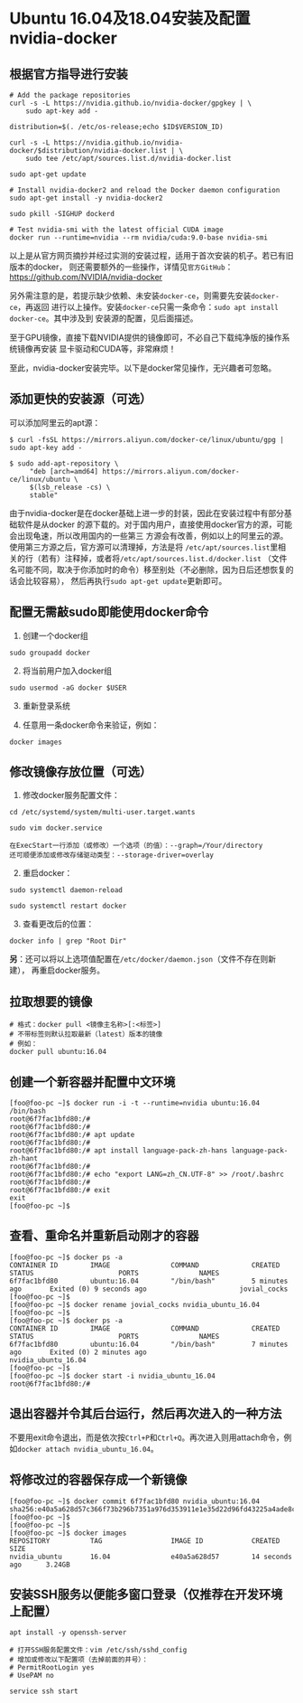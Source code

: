 <meta http-equiv="Content-Type" content="text/html; charset=utf-8">

# Ubuntu 16.04及18.04安装及配置nvidia-docker

## 根据官方指导进行安装

```
# Add the package repositories
curl -s -L https://nvidia.github.io/nvidia-docker/gpgkey | \
	sudo apt-key add -

distribution=$(. /etc/os-release;echo $ID$VERSION_ID)

curl -s -L https://nvidia.github.io/nvidia-docker/$distribution/nvidia-docker.list | \
	sudo tee /etc/apt/sources.list.d/nvidia-docker.list

sudo apt-get update

# Install nvidia-docker2 and reload the Docker daemon configuration
sudo apt-get install -y nvidia-docker2

sudo pkill -SIGHUP dockerd

# Test nvidia-smi with the latest official CUDA image
docker run --runtime=nvidia --rm nvidia/cuda:9.0-base nvidia-smi
```

以上是从官方网页摘抄并经过实测的安装过程，适用于首次安装的机子。若已有旧版本的docker，
则还需要额外的一些操作，详情见`官方GitHub`：https://github.com/NVIDIA/nvidia-docker

另外需注意的是，若提示缺少依赖、未安装`docker-ce`，则需要先安装`docker-ce`，再返回
进行以上操作。安装`docker-ce`只需一条命令：`sudo apt install docker-ce`。其中涉及到
安装源的配置，见后面描述。

至于GPU镜像，直接下载NVIDIA提供的镜像即可，不必自己下载纯净版的操作系统镜像再安装
显卡驱动和CUDA等，非常麻烦！

至此，nvidia-docker安装完毕。以下是docker常见操作，无兴趣者可忽略。

## 添加更快的安装源（可选）

可以添加阿里云的apt源：

```
$ curl -fsSL https://mirrors.aliyun.com/docker-ce/linux/ubuntu/gpg | sudo apt-key add -

$ sudo add-apt-repository \
     "deb [arch=amd64] https://mirrors.aliyun.com/docker-ce/linux/ubuntu \
     $(lsb_release -cs) \
     stable"
```

由于nvidia-docker是在docker基础上进一步的封装，因此在安装过程中有部分基础软件是从docker
的源下载的。对于国内用户，直接使用docker官方的源，可能会出现龟速，所以改用国内的一些第三
方源会有改善，例如以上的阿里云的源。使用第三方源之后，官方源可以清理掉，方法是将
`/etc/apt/sources.list`里相关的行（若有）注释掉，或者将`/etc/apt/sources.list.d/docker.list`
（文件名可能不同，取决于你添加时的命令）移至别处（不必删除，因为日后还想恢复的话会比较容易），
然后再执行`sudo apt-get update`更新即可。

## 配置无需敲sudo即能使用docker命令

1. 创建一个docker组

```
sudo groupadd docker
```

2. 将当前用户加入docker组

```
sudo usermod -aG docker $USER
```

3. 重新登录系统

4. 任意用一条docker命令来验证，例如：

```
docker images
```

## 修改镜像存放位置（可选）

1. 修改docker服务配置文件：

```
cd /etc/systemd/system/multi-user.target.wants

sudo vim docker.service

在ExecStart一行添加（或修改）一个选项（的值）：--graph=/Your/directory
还可顺便添加或修改存储驱动类型：--storage-driver=overlay
```

2. 重启docker：

```
sudo systemctl daemon-reload

sudo systemctl restart docker
```

3. 查看更改后的位置：

```
docker info | grep "Root Dir"
```

**另**：还可以将以上选项值配置在`/etc/docker/daemon.json`（文件不存在则新建），
再重启docker服务。

## 拉取想要的镜像

```
# 格式：docker pull <镜像主名称>[:<标签>]
# 不带标签则默认拉取最新（latest）版本的镜像
# 例如：
docker pull ubuntu:16.04
```

## 创建一个新容器并配置中文环境

```
[foo@foo-pc ~]$ docker run -i -t --runtime=nvidia ubuntu:16.04 /bin/bash
root@6f7fac1bfd80:/#
root@6f7fac1bfd80:/#
root@6f7fac1bfd80:/# apt update
root@6f7fac1bfd80:/#
root@6f7fac1bfd80:/# apt install language-pack-zh-hans language-pack-zh-hant
root@6f7fac1bfd80:/#
root@6f7fac1bfd80:/# echo "export LANG=zh_CN.UTF-8" >> /root/.bashrc
root@6f7fac1bfd80:/#
root@6f7fac1bfd80:/# exit
exit
[foo@foo-pc ~]$
```

## 查看、重命名并重新启动刚才的容器

```
[foo@foo-pc ~]$ docker ps -a
CONTAINER ID        IMAGE               COMMAND             CREATED             STATUS                     PORTS               NAMES
6f7fac1bfd80        ubuntu:16.04        "/bin/bash"         5 minutes ago       Exited (0) 9 seconds ago                       jovial_cocks
[foo@foo-pc ~]$
[foo@foo-pc ~]$ docker rename jovial_cocks nvidia_ubuntu_16.04
[foo@foo-pc ~]$
[foo@foo-pc ~]$ docker ps -a
CONTAINER ID        IMAGE               COMMAND             CREATED             STATUS                     PORTS               NAMES
6f7fac1bfd80        ubuntu:16.04        "/bin/bash"         7 minutes ago       Exited (0) 2 minutes ago                       nvidia_ubuntu_16.04
[foo@foo-pc ~]$
[foo@foo-pc ~]$ docker start -i nvidia_ubuntu_16.04
root@6f7fac1bfd80:/#
```

## 退出容器并令其后台运行，然后再次进入的一种方法

不要用exit命令退出，而是依次按`Ctrl+P`和`Ctrl+Q`。再次进入则用attach命令，例如`docker attach nvidia_ubuntu_16.04`。

## 将修改过的容器保存成一个新镜像

```
[foo@foo-pc ~]$ docker commit 6f7fac1bfd80 nvidia_ubuntu:16.04
sha256:e40a5a628d57c366f73b296b7351a976d353911e1e35d22d96fd43225a4ade8c
[foo@foo-pc ~]$ 
[foo@foo-pc ~]$ 
[foo@foo-pc ~]$ docker images 
REPOSITORY          TAG                 IMAGE ID            CREATED             SIZE
nvidia_ubuntu       16.04               e40a5a628d57        14 seconds ago      3.24GB
```

## 安装SSH服务以便能多窗口登录（仅推荐在开发环境上配置）

````
apt install -y openssh-server

# 打开SSH服务配置文件：vim /etc/ssh/sshd_config
# 增加或修改以下配置项（去掉前面的井号）：
# PermitRootLogin yes
# UsePAM no

service ssh start

````


